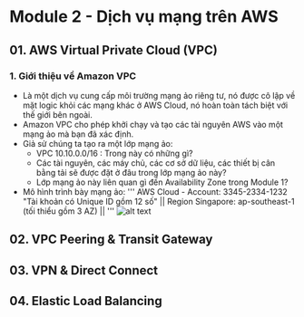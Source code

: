 # **Module 2 - Dịch vụ mạng trên AWS**
## **01. AWS Virtual Private Cloud (VPC)**
### 1. Giới thiệu về Amazon VPC 
- Là một dịch vụ cung cấp môi trường mạng ảo riêng tư, nó được cô lập về mặt logic khỏi các mạng khác ở AWS Cloud, nó hoàn toàn tách biệt với thế giới bên ngoài.
- Amazon VPC cho phép khởi chạy và tạo các tài nguyên AWS vào một mạng ảo mà bạn đã xác định. 
- Giả sử chúng ta tạo ra một lớp mạng ảo: 
    + VPC 10.10.0.0/16 : Trong này có những gì?
    + Các tài nguyên, các máy chủ, các cơ sở dữ liệu, các thiết bị cân bằng tải sẽ được đặt ở đâu trong lớp mạng ảo này?
    + Lớp mạng ảo này liên quan gì đến Availability Zone trong Module 1?
- Mô hình trình bày mạng ảo: 
'''
            AWS Cloud - Account: 3345-2334-1232 "Tài khoản có Unique ID gồm 12 số"
            ||
            Region Singapore: ap-southeast-1 (tối thiểu gồm 3 AZ)
            ||
'''
![alt text](http://url/to/img.png)



## **02. VPC Peering & Transit Gateway**
## **03. VPN & Direct Connect**
## **04. Elastic Load Balancing**